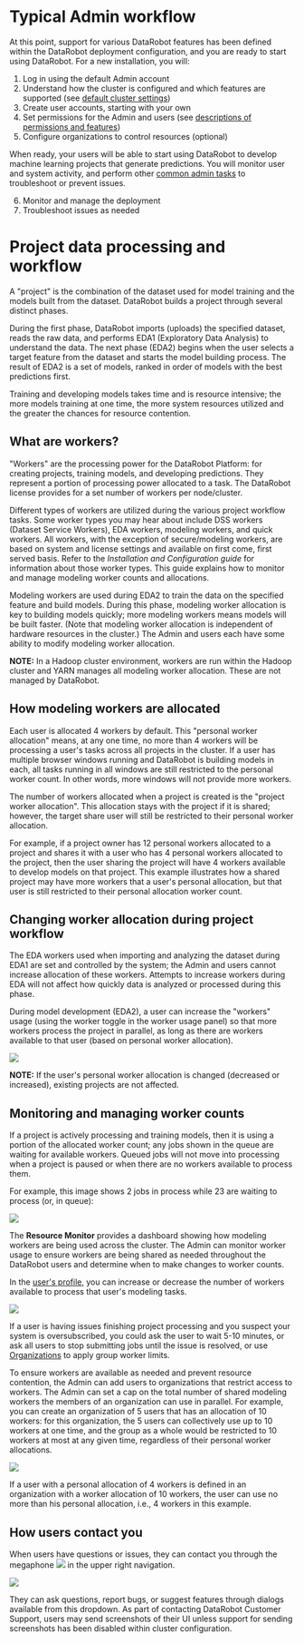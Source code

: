 <a name="typical-admin-workflow"></a>
# Typical Admin workflow

At this point, support for various DataRobot features has been defined within the DataRobot deployment configuration, and you are ready to start using DataRobot. For a new installation, you will:

1. Log in using the default Admin account
2. Understand how the cluster is configured and which features are supported (see [default cluster settings](managing-platform.md#platform-configuration-settings))
3. Create user accounts, starting with your own
4. Set permissions for the Admin and users (see [descriptions of permissions and features](./permissions-features.md))
5. Configure organizations to control resources (optional)

  When ready, your users will be able to start using DataRobot to develop machine learning projects that generate predictions. You will monitor user and system activity, and perform other [common admin tasks](managing-platform.md#common-admin-tasks) to troubleshoot or prevent issues.

6. Monitor and manage the deployment
7. Troubleshoot issues as needed

<a name="project-data-processing-and-workflow"></a>
# Project data processing and workflow

A "project" is the combination of the dataset used for model training and the models built from the dataset. DataRobot builds a project through several distinct phases.

During the first phase, DataRobot imports (uploads) the specified dataset, reads the raw data, and performs EDA1 (Exploratory Data Analysis) to understand the data. The next phase (EDA2) begins when the user selects a target feature from the dataset and starts the model building process. The result of EDA2 is a set of models, ranked in order of models with the best predictions first.

Training and developing models takes time and is resource intensive; the more models training at one time, the more system resources utilized and the greater the chances for resource contention.

<a name="what-workers"></a>
## What are workers?

"Workers" are the processing power for the DataRobot Platform: for creating projects, training models, and developing predictions. They represent a portion of processing power allocated to a task. The DataRobot license provides for a set number of workers per node/cluster.

Different types of workers are utilized during the various project workflow tasks. Some worker types you may hear about include DSS workers (Dataset Service Workers), EDA workers, modeling workers, and quick workers. All workers, with the exception of secure/modeling workers, are based on system and license settings and available on first come, first served basis. Refer to the _Installation and Configuration guide_ for information about those worker types. This guide explains how to monitor and manage modeling worker counts and allocations.

Modeling workers are used during EDA2 to train the data on the specified feature and build models. During this phase, modeling worker allocation is key to building models quickly; more modeling workers means models will be built faster. (Note that modeling worker allocation is independent of hardware resources in the cluster.) The Admin and users each have some ability to modify modeling worker allocation.

**NOTE:** In a Hadoop cluster environment, workers are run within the Hadoop cluster and YARN manages all modeling worker allocation. These are not managed by DataRobot.

<a name="how-modeling-workers-are-allocated"></a>
## How modeling workers are allocated

Each user is allocated 4 workers by default. This "personal worker allocation" means, at any one time, no more than 4 workers will be processing a user's tasks across all projects in the cluster. If a user has multiple browser windows running and DataRobot is building models in each, all tasks running in all windows are still restricted to the personal worker count. In other words, more windows will not provide more workers.

The number of workers allocated when a project is created is the "project worker allocation". This allocation stays with the project if it is shared; however, the target share user will still be restricted to their personal worker allocation.

For example, if a project owner has 12 personal workers allocated to a project and shares it with a user who has 4 personal workers allocated to the project, then the user sharing the project will have 4 workers available to develop models on that project. This example illustrates how a shared project may have more workers that a user's personal allocation, but that user is still restricted to their personal allocation worker count.

<a name="changing-worker-allocation-during-project-workflow"></a>
## Changing worker allocation during project workflow

The EDA workers used when importing and analyzing the dataset during EDA1 are set and controlled by the system; the Admin and users cannot increase allocation of these workers. Attempts to increase workers during EDA will not affect how quickly data is analyzed or processed during this phase.

During model development (EDA2), a user can increase the "workers" usage (using the worker toggle in the worker usage panel) so that more workers process the project in parallel, as long as there are workers available to that user (based on personal worker allocation).

![](images/admin-worker-toggle1.png)

**NOTE:** If the user's personal worker allocation is changed (decreased or increased), existing projects are not affected.

<a name="monitor-manage-workers"></a>
## Monitoring and managing worker counts

If a project is actively processing and training models, then it is using a portion of the allocated worker count; any jobs shown in the queue are waiting for available workers. Queued jobs will not move into processing when a project is paused or when there are no workers available to process them.

For example, this image shows 2 jobs in process while 23 are waiting to process (or, in queue):

![](images/admin-worker-toggle.png)

The **Resource Monitor** provides a dashboard showing how modeling workers are being used across the cluster. The Admin can monitor worker usage to ensure workers are being shared as needed throughout the DataRobot users and determine when to make changes to worker counts.

In the [user's profile](intro.md#additional-user-settings), you can increase or decrease the number of workers available to process that user's modeling tasks.

![](images/admin-personal-workers.png)

If a user is having issues finishing project processing and you suspect your system is oversubscribed, you could ask the user to wait 5-10 minutes, or ask all users to stop submitting jobs until the issue is resolved, or use [Organizations](managing-users.md#managing-organizations) to apply group worker limits.

To ensure workers are available as needed and prevent resource contention, the Admin can add users to organizations that restrict access to workers. The Admin can set a cap on the total number of shared modeling workers the members of an organization can use in parallel. For example, you can create an organization of 5 users that has an allocation of 10 workers: for this organization, the 5 users can collectively use up to 10 workers at one time, and the group as a whole would be restricted to 10 workers at most at any given time, regardless of their personal worker allocations.

![](images/admin-org-workers.png)

If a user with a personal allocation of 4 workers is defined in an organization with a worker allocation of 10 workers, the user can use no more than his personal allocation, i.e., 4 workers in this example.

<a name="how-users-contact-you"></a>
How users contact you
-----------------------
When users have questions or issues, they can contact you through the megaphone ![](images/bullhorn.png) in the upper right navigation.

![](images/help-resources.png)

They can ask questions, report bugs, or suggest features through dialogs available from this dropdown. As part of contacting DataRobot Customer Support, users may send screenshots of their UI unless support for sending screenshots has been disabled within cluster configuration.
